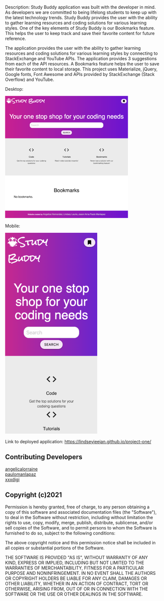 Description:
Study Buddy application was built with the developer in mind. As developers we are committed to being lifelong students to keep up with the latest technology trends. Study Buddy provides the user with the ability to gather learning resources and coding solutions for various learning styles. 
One of the key elements of Study Buddy is our Bookmarks feature. This helps the user to keep track and save their favorite content for future reference. 

The application provides the user with the ability to gather learning resources and coding solutions for various learning styles by connecting to StackExchange and YouTube APIs. The application provides 3 suggestions from each of the API resources. A Bookmarks feature helps the user to save their favorite content to local storage. This project uses Materialize, jQuery, Google fonts, Font Awesome and APIs provided by StackExchange (Stack Overflow) and YouTube. 

Desktop:

<img src="assets/images/desktop.png" width="400">

Mobile:

<img src="assets/images/mobile.png" width="300">

Link to deployed application:
https://lindseyjeejan.github.io/project-one/

<h2>Contributing Developers</h2>
<a href="https://github.com/angelicalorraine" target="_blank">angelicalorraine</a><br />
<a href="https://github.com/paulomanlapaz" target="_blank">paulomanlapaz</a><br />
<a href="https://github.com/xxxdigi" target="_blank">xxxdigi</a>

<h2>Copyright (c)2021</h2>

Permission is hereby granted, free of charge, to any person obtaining a copy
of this software and associated documentation files (the "Software"), to deal
in the Software without restriction, including without limitation the rights
to use, copy, modify, merge, publish, distribute, sublicense, and/or sell
copies of the Software, and to permit persons to whom the Software is
furnished to do so, subject to the following conditions:

The above copyright notice and this permission notice shall be included in all
copies or substantial portions of the Software.

THE SOFTWARE IS PROVIDED "AS IS", WITHOUT WARRANTY OF ANY KIND, EXPRESS OR
IMPLIED, INCLUDING BUT NOT LIMITED TO THE WARRANTIES OF MERCHANTABILITY,
FITNESS FOR A PARTICULAR PURPOSE AND NONINFRINGEMENT. IN NO EVENT SHALL THE
AUTHORS OR COPYRIGHT HOLDERS BE LIABLE FOR ANY CLAIM, DAMAGES OR OTHER
LIABILITY, WHETHER IN AN ACTION OF CONTRACT, TORT OR OTHERWISE, ARISING FROM,
OUT OF OR IN CONNECTION WITH THE SOFTWARE OR THE USE OR OTHER DEALINGS IN THE
SOFTWARE.
